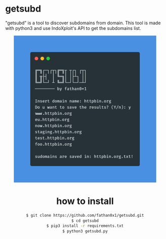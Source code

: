# getsubd
"getsubd" is a tool to discover subdomains from domain. This tool is made with python3 and use IndoXploit's API to get the subdomains list.

<center><img src="https://raw.githubusercontent.com/fathan0x1/getsubd/master/screenshot.png" width=450 float=center><center>

# how to install
```sh
$ git clone https://github.com/fathan0x1/getsubd.git
$ cd getsubd
$ pip3 install -r requirements.txt
$ python3 getsubd.py
```
